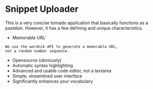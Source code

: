 Snippet Uploader
=================

This is a very concise tornado application that basically functions as a pastebin.
However, it has a few defining and unique characteristics.

*	 Memorable URL'
	 
    We use the wordnik API to generate a memorable URL, 
    not a random number sequence.
*	 Opensource (obviously)
*	 Automatic syntax highlighting
*	 Advanced and usable code editor, not a textarea
*	 Simple, streamlined user interface
*	 Significantly enhances your vocabulary